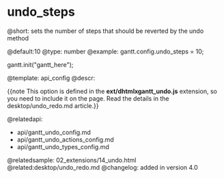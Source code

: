 undo_steps
=============

@short:
	sets the number of steps that should be reverted by the undo method

@default:10
@type: number
@example:
gantt.config.undo_steps = 10;

gantt.init("gantt_here");

@template:	api_config
@descr:

{{note This option is defined in the **ext/dhtmlxgantt_undo.js** extension, so you need to include it on the page. Read the details in the desktop/undo_redo.md article.}}


@relatedapi:
- api/gantt_undo_config.md
- api/gantt_undo_actions_config.md
- api/gantt_undo_types_config.md

@relatedsample:
02_extensions/14_undo.html
@related:desktop/undo_redo.md
@changelog:
added in version 4.0